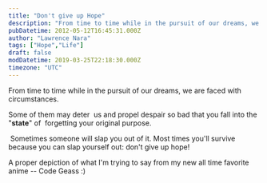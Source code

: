 ```yaml
---
title: "Don't give up Hope"
description: "From time to time while in the pursuit of our dreams, we are faced with circumstances."
pubDatetime: 2012-05-12T16:45:31.000Z
author: "Lawrence Nara"
tags: ["Hope","Life"]
draft: false
modDatetime: 2019-03-25T22:18:30.000Z
timezone: "UTC"
---
```


From time to time while in the pursuit of our dreams, we are faced with circumstances.

Some of them may deter  us and propel despair so bad that you fall into the "**state**" of  forgetting your original purpose.

 Sometimes someone will slap you out of it. Most times you'll survive because you can slap yourself out: don't give up hope!


A proper depiction of what I'm trying to say from my new all time favorite anime -- Code Geass :)